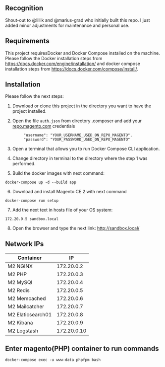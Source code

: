 ## Recognition
Shout-out to @lillik and @marius-grad who initially built this repo.
I just added minor adjustments for maintenance and personal use.

## Requirements

This project requiresDocker and Docker Compose installed on the machine. Please follow the Docker installation steps from https://docs.docker.com/engine/installation/ and docker compose installation steps from https://docs.docker.com/compose/install/.

## Installation

Please follow the next steps:
1. Download or clone this project in the directory you want to have the project installed.
2. Open the file `auth.json` from directory .composer and add your [repo.magento.com](http://devdocs.magento.com/guides/v2.0/install-gde/prereq/connect-auth.html) credentials

            "username": "YOUR_USERNAME_USED_ON_REPO_MAGENTO",
            "password": "YOUR_PASSWORD_USED_ON_REPO_MAGENTO"

3. Open a terminal that allows you to run Docker Compose CLI application.
4. Change directory in terminal to the directory where the step 1 was performed.
5. Build the docker images with next command:

`docker-compose up -d --build app`

6. Download and install Magento CE 2 with next command

`docker-compose run setup`

7. Add the next text in hosts file of your OS system:

`172.20.0.5 sandbox.local`

8. Open the browser and type the next link: http://sandbox.local/

## Network IPs ##
| Container | IP |
|--------|--------|
|M2 NGINX|172.20.0.2|
|M2 PHP|172.20.0.3|
|M2 MySQl|172.20.0.4|
|M2 Redis|172.20.0.5|
|M2 Memcached|172.20.0.6|
|M2 Mailcatcher|172.20.0.7|
|M2 Elaticsearch01|172.20.0.8|
|M2 Kibana|172.20.0.9|
|M2 Logstash|172.20.0.10|


## Enter magento(PHP) container to run commands
`docker-compose exec -u www-data phpfpm bash`
